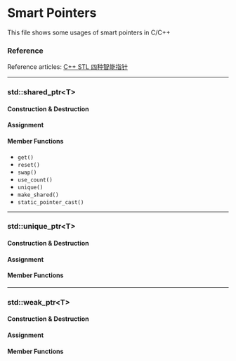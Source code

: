 # Smart Pointers

This file shows some usages of smart pointers in C/C++



### Reference

Reference articles: [C++ STL 四种智能指针](https://blog.csdn.net/K346K346/article/details/81478223)



---

### std::shared_ptr\<T\>



#### Construction & Destruction



#### Assignment



#### Member Functions

- `get()`
- `reset()`
- `swap()`
- `use_count()`
- `unique()`
- `make_shared()`
- `static_pointer_cast()`



---

### std::unique_ptr\<T\>



#### Construction & Destruction



#### Assignment



#### Member Functions



---

### std::weak_ptr\<T\>



#### Construction & Destruction



#### Assignment



#### Member Functions
